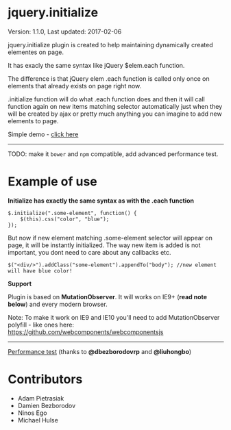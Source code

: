 # jquery.initialize

Version: 1.1.0, Last updated: 2017-02-06

jquery.initialize plugin is created to help maintaining dynamically created elementes on page.

It has exacly the same syntax like jQuery $elem.each function. 

The difference is that jQuery elem .each function is called only once on elements that already exists on page right now. 

.initialize function will do what .each function does and then it will call function again on new items matching selector automatically just when they will be created by ajax or pretty much anything you can imagine to add new elements to page.

Simple demo - [click here](http://adampietrasiak.github.io/jquery.initialize/test.html)

---------------------------

TODO: make it `bower` and `npm` compatible, add advanced performance test.

# Example of use
  
  **Initialize has exactly the same syntax as with the .each function**
  
	$.initialize(".some-element", function() {
		$(this).css("color", "blue");
	});
	
  But now if new element matching .some-element selector will appear on page, it will be instantly initialized. The way new item is added is not important, you dont need to care about any callbacks etc.
  
	$("<div/>").addClass("some-element").appendTo("body"); //new element will have blue color!

**Support**

Plugin is based on **MutationObserver**. It will works on IE9+ (**read note below**) and every modern browser.

Note: To make it work on IE9 and IE10 you'll need to add MutationObserver polyfill - like ones here: <https://github.com/webcomponents/webcomponentsjs>

-----------------
[Performance test](https://jsfiddle.net/x8vtfxtb/5/) (thanks to **@dbezborodovrp** and **@liuhongbo**)

# Contributors
- Adam Pietrasiak
- Damien Bezborodov
- Ninos Ego
- Michael Hulse
